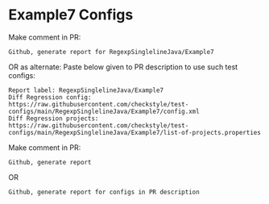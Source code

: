 # Example7 Configs
Make comment in PR:
```
Github, generate report for RegexpSinglelineJava/Example7
```
OR as alternate:
Paste below given to PR description to use such test configs:
```
Report label: RegexpSinglelineJava/Example7
Diff Regression config: https://raw.githubusercontent.com/checkstyle/test-configs/main/RegexpSinglelineJava/Example7/config.xml
Diff Regression projects: https://raw.githubusercontent.com/checkstyle/test-configs/main/RegexpSinglelineJava/Example7/list-of-projects.properties
```
Make comment in PR:
```
Github, generate report
```
OR
```
Github, generate report for configs in PR description
```
